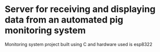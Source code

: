 # Server for receiving and displaying data from an automated pig monitoring system 
Monitoring system project built using C and hardware used is esp8322

